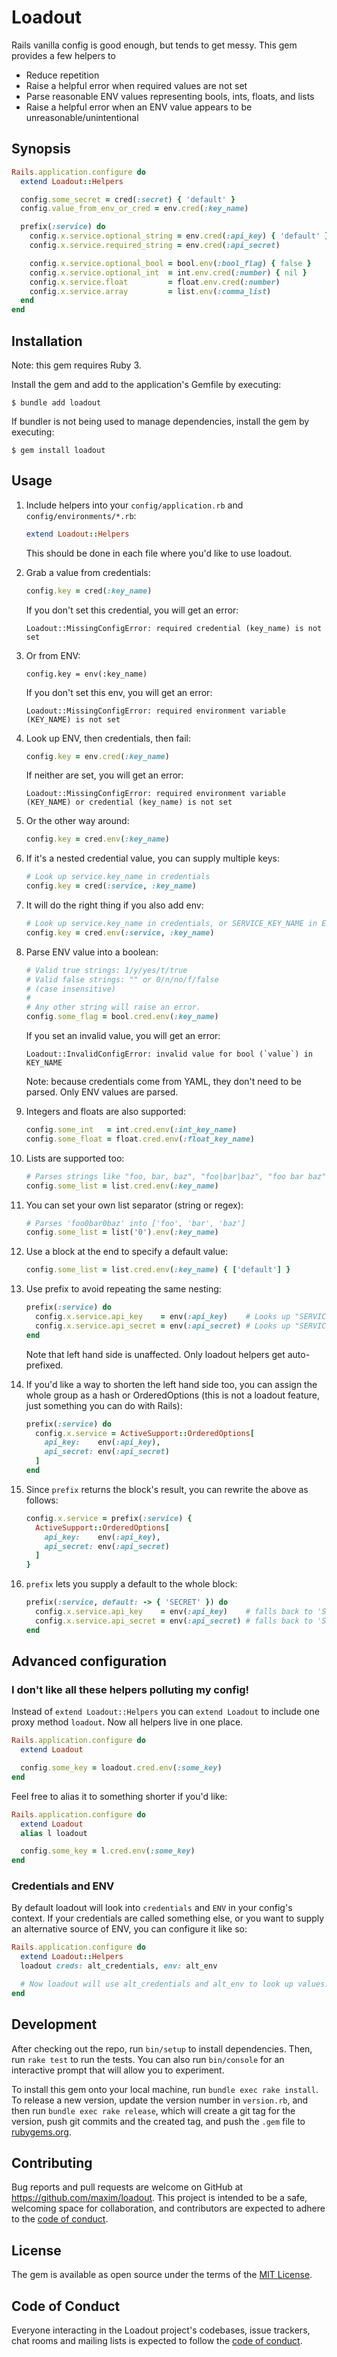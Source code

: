 # Loadout

Rails vanilla config is good enough, but tends to get messy. This gem provides a few helpers to

- Reduce repetition
- Raise a helpful error when required values are not set
- Parse reasonable ENV values representing bools, ints, floats, and lists
- Raise a helpful error when an ENV value appears to be unreasonable/unintentional

## Synopsis

```ruby
Rails.application.configure do
  extend Loadout::Helpers

  config.some_secret = cred(:secret) { 'default' }
  config.value_from_env_or_cred = env.cred(:key_name)

  prefix(:service) do
    config.x.service.optional_string = env.cred(:api_key) { 'default' }
    config.x.service.required_string = env.cred(:api_secret)

    config.x.service.optional_bool = bool.env(:bool_flag) { false }
    config.x.service.optional_int  = int.env.cred(:number) { nil }
    config.x.service.float         = float.env.cred(:number)
    config.x.service.array         = list.env(:comma_list)
  end
end
```

## Installation

Note: this gem requires Ruby 3.

Install the gem and add to the application's Gemfile by executing:

    $ bundle add loadout

If bundler is not being used to manage dependencies, install the gem by executing:

    $ gem install loadout

## Usage

1. Include helpers into your `config/application.rb` and `config/environments/*.rb`:

    ```ruby
    extend Loadout::Helpers
    ```

    This should be done in each file where you'd like to use loadout.

2. Grab a value from credentials:

    ```ruby
    config.key = cred(:key_name)
    ```

    If you don't set this credential, you will get an error:

    ```
    Loadout::MissingConfigError: required credential (key_name) is not set
    ```

3. Or from ENV:

    ```
    config.key = env(:key_name)
    ```

    If you don't set this env, you will get an error:

    ```
    Loadout::MissingConfigError: required environment variable (KEY_NAME) is not set
    ```

4. Look up ENV, then credentials, then fail:

    ```ruby
    config.key = env.cred(:key_name)
    ```

    If neither are set, you will get an error:

    ```
    Loadout::MissingConfigError: required environment variable (KEY_NAME) or credential (key_name) is not set
    ```

5. Or the other way around:

    ```ruby
    config.key = cred.env(:key_name)
    ```

6. If it's a nested credential value, you can supply multiple keys:

    ```ruby
    # Look up service.key_name in credentials
    config.key = cred(:service, :key_name)
    ```

7. It will do the right thing if you also add env:

    ```ruby
    # Look up service.key_name in credentials, or SERVICE_KEY_NAME in ENV
    config.key = cred.env(:service, :key_name)
    ```

8. Parse ENV value into a boolean:

    ```ruby
    # Valid true strings: 1/y/yes/t/true
    # Valid false strings: "" or 0/n/no/f/false
    # (case insensitive)
    #
    # Any other string will raise an error.
    config.some_flag = bool.cred.env(:key_name)
    ```

    If you set an invalid value, you will get an error:

    ```
    Loadout::InvalidConfigError: invalid value for bool (`value`) in KEY_NAME
    ```

    Note: because credentials come from YAML, they don't need to be parsed. Only ENV values are parsed.

9. Integers and floats are also supported:

    ```ruby
    config.some_int   = int.cred.env(:int_key_name)
    config.some_float = float.cred.env(:float_key_name)
    ```

10. Lists are supported too:

    ```ruby
    # Parses strings like "foo, bar, baz", "foo|bar|baz", "foo bar baz" into ['foo', 'bar', 'baz']
    config.some_list = list.cred.env(:key_name)
    ```

11. You can set your own list separator (string or regex):

    ```ruby
    # Parses 'foo0bar0baz' into ['foo', 'bar', 'baz']
    config.some_list = list('0').env(:key_name)
    ```

12. Use a block at the end to specify a default value:

    ```ruby
    config.some_list = list.cred.env(:key_name) { ['default'] }
    ```

13. Use prefix to avoid repeating the same nesting:

    ```ruby
    prefix(:service) do
      config.x.service.api_key    = env(:api_key)    # Looks up "SERVICE_API_KEY"
      config.x.service.api_secret = env(:api_secret) # Looks up "SERVICE_API_SECRET"
    end
    ```

    Note that left hand side is unaffected. Only loadout helpers get auto-prefixed.

14. If you'd like a way to shorten the left hand side too, you can assign the whole group as a hash or OrderedOptions (this is not a loadout feature, just something you can do with Rails):

    ```ruby
    prefix(:service) do
      config.x.service = ActiveSupport::OrderedOptions[
        api_key:    env(:api_key),
        api_secret: env(:api_secret)
      ]
    end
    ```

15. Since `prefix` returns the block's result, you can rewrite the above as follows: 

    ```ruby
    config.x.service = prefix(:service) {
      ActiveSupport::OrderedOptions[
        api_key:    env(:api_key),
        api_secret: env(:api_secret)
      ]
    }
    ```

16. `prefix` lets you supply a default to the whole block:

    ```ruby
    prefix(:service, default: -> { 'SECRET' }) do
      config.x.service.api_key    = env(:api_key)    # falls back to 'SECRET'
      config.x.service.api_secret = env(:api_secret) # falls back to 'SECRET'
    end
    ```

## Advanced configuration

### I don't like all these helpers polluting my config!

Instead of `extend Loadout::Helpers` you can `extend Loadout` to include one proxy method `loadout`. Now all helpers live in one place.

```ruby
Rails.application.configure do
  extend Loadout

  config.some_key = loadout.cred.env(:some_key)
end
```

Feel free to alias it to something shorter if you'd like:

```ruby
Rails.application.configure do
  extend Loadout
  alias l loadout

  config.some_key = l.cred.env(:some_key)
end
```

### Credentials and ENV

By default loadout will look into `credentials` and `ENV` in your config's context. If your credentials are called something else, or you want to supply an alternative source of ENV, you can configure it like so:

```ruby
Rails.application.configure do
  extend Loadout::Helpers
  loadout creds: alt_credentials, env: alt_env

  # Now loadout will use alt_credentials and alt_env to look up values.
end
```


## Development

After checking out the repo, run `bin/setup` to install dependencies. Then, run `rake test` to run the tests. You can also run `bin/console` for an interactive prompt that will allow you to experiment.

To install this gem onto your local machine, run `bundle exec rake install`. To release a new version, update the version number in `version.rb`, and then run `bundle exec rake release`, which will create a git tag for the version, push git commits and the created tag, and push the `.gem` file to [rubygems.org](https://rubygems.org).

## Contributing

Bug reports and pull requests are welcome on GitHub at https://github.com/maxim/loadout. This project is intended to be a safe, welcoming space for collaboration, and contributors are expected to adhere to the [code of conduct](https://github.com/maxim/loadout/blob/main/CODE_OF_CONDUCT.md).

## License

The gem is available as open source under the terms of the [MIT License](https://opensource.org/licenses/MIT).

## Code of Conduct

Everyone interacting in the Loadout project's codebases, issue trackers, chat rooms and mailing lists is expected to follow the [code of conduct](https://github.com/maxim/loadout/blob/main/CODE_OF_CONDUCT.md).
